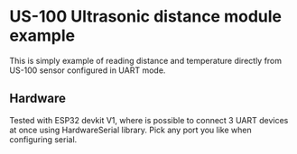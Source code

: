 # US-100 Ultrasonic distance module example
This is simply example of reading distance and temperature directly from US-100 sensor configured in UART mode.

## Hardware
Tested with ESP32 devkit V1, where is possible to connect 3 UART devices at once using HardwareSerial library. Pick any port you like when configuring serial.